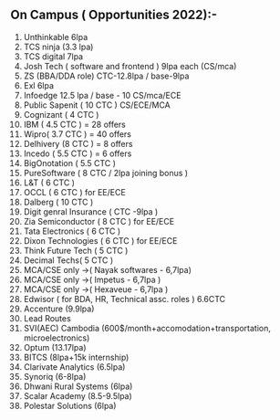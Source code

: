 
## On Campus ( Opportunities 2022):- 

1.  Unthinkable 6lpa 
2.  TCS ninja (3.3 lpa)
3.  TCS digital 7lpa
4.  Josh Tech ( software and frontend ) 9lpa each (CS/mca)
5.  ZS (BBA/DDA role) CTC-12.8lpa / base-9lpa
6.  Exl 6lpa
7.  Infoedge  12.5 lpa / base - 10 CS/mca/ECE
8.  Public Sapenit ( 10 CTC ) CS/ECE/MCA
9.  Cognizant ( 4 CTC )
10.  IBM ( 4.5 CTC ) = 28 offers
11.  Wipro( 3.7 CTC ) = 40 offers
12.  Delhivery (8 CTC ) = 8 offers
13.  Incedo ( 5.5 CTC ) = 6 offers
14.  BigOnotation ( 5.5 CTC )
15.  PureSoftware ( 8 CTC / 2lpa joining bonus )
16.  L&T ( 6 CTC )
17.  OCCL ( 6 CTC ) for EE/ECE
18.  Dalberg ( 10 CTC )
19.  Digit genral Insurance ( CTC -9lpa )
20.  Zia Semiconductor ( 8 CTC ) for EE/ECE
21.  Tata Electronics ( 6 CTC )
22.  Dixon Technologies ( 6 CTC ) for EE/ECE
23.  Think Future Tech ( 5 CTC ) 
24.  Decimal Techs( 5 CTC ) 
25.  MCA/CSE only ->( Nayak softwares - 6,7lpa)
26.  MCA/CSE only ->( Impetus - 6,7lpa )
27.  MCA/CSE only ->( Hexaveue - 6,7lpa )
28. Edwisor ( for BDA, HR, Technical assc. roles ) 6.6CTC
29. Accenture (9.9lpa)
30. Lead Routes
31. SVI(AEC) Cambodia (600$/month+accomodation+transportation, microelectronics)
32. Optum (13.17lpa)
33. BITCS (8lpa+15k internship)
34. Clarivate Analytics (6.5lpa)
35. Synoriq (6-8lpa)
36. Dhwani Rural Systems (6lpa)
37. Scalar Academy (8.5-9.5lpa)
38. Polestar Solutions (6lpa)

